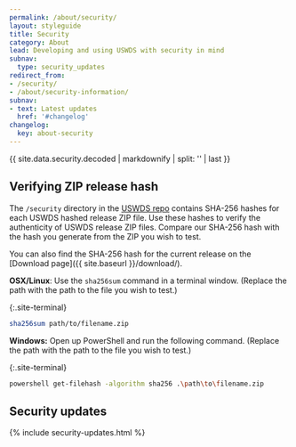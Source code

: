 ```yaml
---
permalink: /about/security/
layout: styleguide
title: Security
category: About
lead: Developing and using USWDS with security in mind
subnav:
  type: security_updates
redirect_from:
- /security/
- /about/security-information/
subnav:
- text: Latest updates
  href: '#changelog'
changelog:
  key: about-security
---
```


{{ site.data.security.decoded
  | markdownify
  | split: '</h1>'
  | last }}

## Verifying ZIP release hash
The `/security` directory in the [USWDS repo](https://github.com/uswds/uswds/tree/develop/security) contains SHA-256 hashes for each USWDS hashed release ZIP file. Use these hashes to verify the authenticity of USWDS release ZIP files. Compare our SHA-256 hash with the hash you generate from the ZIP you wish to test.

You can also find the SHA-256 hash for the current release on the [Download page]({{ site.baseurl }}/download/).

**OSX/Linux**: Use the `sha256sum` command in a terminal window. (Replace the path with the path to the file you wish to test.)

{:.site-terminal}
```bash
sha256sum path/to/filename.zip
```

**Windows:** Open up PowerShell and run the following command. (Replace the path with the path to the file you wish to test.)

{:.site-terminal}
```bash
powershell get-filehash -algorithm sha256 .\path\to\filename.zip
```


## Security updates

{% include security-updates.html %}
